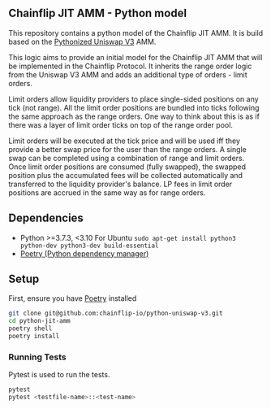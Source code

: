 ## Chainflip JIT AMM - Python model
This repository contains a python model of the Chainflip JIT AMM. It is build based on the [Pythonized Uniswap V3](https://github.com/chainflip-io/chainflip-uniswapV3-python) AMM.

This logic aims to provide an initial model for the Chainflip JIT AMM that will be implemented in the Chainflip Protocol. It inherits the range order logic from the Uniswap V3 AMM and adds an additional type of orders - limit orders. 

Limit orders allow liquidity providers to place single-sided positions on any tick (not range). All the limit order positions are bundled into ticks following the same approach as the range orders. One way to think about this is as if there was a layer of limit order ticks on top of the range order pool.

Limit orders will be executed at the tick price and will be used iff they provide a better swap price for the user than the range orders. A single swap can be completed using a combination of range and limit orders.
Once limit order positions are consumed (fully swapped), the swapped position plus the accumulated fees will be collected automatically and transferred to the liquidity provider's balance. LP fees in limit order positions are accrued in the same way as for range orders. 

## Dependencies

- Python >=3.7.3, <3.10
For Ubuntu `sudo apt-get install python3 python-dev python3-dev build-essential`
- [Poetry (Python dependency manager)](https://python-poetry.org/docs/)


## Setup

First, ensure you have [Poetry](https://python-poetry.org) installed

```bash
git clone git@github.com:chainflip-io/python-uniswap-v3.git
cd python-jit-amm
poetry shell
poetry install
```

### Running Tests

Pytest is used to run the tests.

```bash
pytest
pytest <testfile-name>::<test-name>
```
